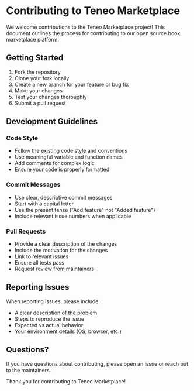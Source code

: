# Contributing to Teneo Marketplace

We welcome contributions to the Teneo Marketplace project! This document outlines the process for contributing to our open source book marketplace platform.

## Getting Started

1. Fork the repository
2. Clone your fork locally
3. Create a new branch for your feature or bug fix
4. Make your changes
5. Test your changes thoroughly
6. Submit a pull request

## Development Guidelines

### Code Style
- Follow the existing code style and conventions
- Use meaningful variable and function names
- Add comments for complex logic
- Ensure your code is properly formatted

### Commit Messages
- Use clear, descriptive commit messages
- Start with a capital letter
- Use the present tense ("Add feature" not "Added feature")
- Include relevant issue numbers when applicable

### Pull Requests
- Provide a clear description of the changes
- Include the motivation for the changes
- Link to relevant issues
- Ensure all tests pass
- Request review from maintainers

## Reporting Issues

When reporting issues, please include:
- A clear description of the problem
- Steps to reproduce the issue
- Expected vs actual behavior
- Your environment details (OS, browser, etc.)

## Questions?

If you have questions about contributing, please open an issue or reach out to the maintainers.

Thank you for contributing to Teneo Marketplace!
